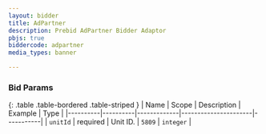 ```yaml
---
layout: bidder
title: AdPartner
description: Prebid AdPartner Bidder Adaptor
pbjs: true
biddercode: adpartner
media_types: banner

---
```


### Bid Params

{: .table .table-bordered .table-striped }
| Name     | Scope    | Description | Example              | Type      |
|----------|----------|-------------|----------------------|-----------|
| `unitId` | required | Unit ID.    | `5809`               | `integer` | 
